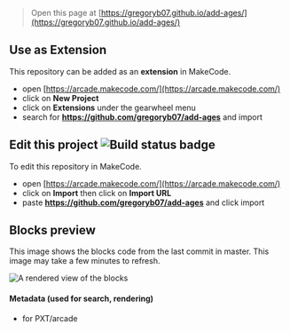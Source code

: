  


> Open this page at [https://gregoryb07.github.io/add-ages/](https://gregoryb07.github.io/add-ages/)

## Use as Extension

This repository can be added as an **extension** in MakeCode.

* open [https://arcade.makecode.com/](https://arcade.makecode.com/)
* click on **New Project**
* click on **Extensions** under the gearwheel menu
* search for **https://github.com/gregoryb07/add-ages** and import

## Edit this project ![Build status badge](https://github.com/gregoryb07/add-ages/workflows/MakeCode/badge.svg)

To edit this repository in MakeCode.

* open [https://arcade.makecode.com/](https://arcade.makecode.com/)
* click on **Import** then click on **Import URL**
* paste **https://github.com/gregoryb07/add-ages** and click import

## Blocks preview

This image shows the blocks code from the last commit in master.
This image may take a few minutes to refresh.

![A rendered view of the blocks](https://github.com/gregoryb07/add-ages/raw/master/.github/makecode/blocks.png)

#### Metadata (used for search, rendering)

* for PXT/arcade
<script src="https://makecode.com/gh-pages-embed.js"></script><script>makeCodeRender("{{ site.makecode.home_url }}", "{{ site.github.owner_name }}/{{ site.github.repository_name }}");</script>
